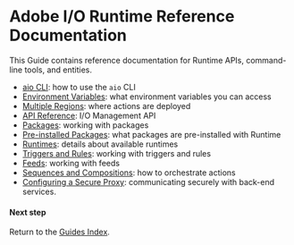 # Adobe I/O Runtime Reference Documentation

This Guide contains reference documentation for Runtime APIs, command-line tools, and entities.

* [aio CLI](cli_use.md): how to use the `aio` CLI
* [Environment Variables](environment_variables.md): what environment variables you can access
* [Multiple Regions](multiple_regions.md): where actions are deployed
* [API Reference](api_ref.md): I/O Management API
* [Packages](packages.md): working with packages
* [Pre-installed Packages](prepackages.md): what packages are pre-installed with Runtime
* [Runtimes](runtimes.md): details about available runtimes
* [Triggers and Rules](triggersrules.md): working with triggers and rules
* [Feeds](feeds.md): working with feeds
* [Sequences and Compositions](sequences_compositions.md): how to orchestrate actions
* [Configuring a Secure Proxy](configuringproxy.md): communicating securely with back-end services.

#### Next step

Return to the [Guides Index](../../guides_index.md).
